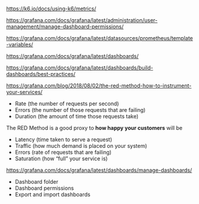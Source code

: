 
<https://k6.io/docs/using-k6/metrics/>

<https://grafana.com/docs/grafana/latest/administration/user-management/manage-dashboard-permissions/>

<https://grafana.com/docs/grafana/latest/datasources/prometheus/template-variables/>

<https://grafana.com/docs/grafana/latest/dashboards/>

<https://grafana.com/docs/grafana/latest/dashboards/build-dashboards/best-practices/>

<https://grafana.com/blog/2018/08/02/the-red-method-how-to-instrument-your-services/>

- Rate (the number of requests per second)
- Errors (the number of those requests that are failing)
- Duration (the amount of time those requests take)

The RED Method is a good proxy to **how happy your customers** will be

- Latency (time taken to serve a request)
- Traffic (how much demand is placed on your system)
- Errors (rate of requests that are failing)
- Saturation (how “full” your service is)

<https://grafana.com/docs/grafana/latest/dashboards/manage-dashboards/>


- Dashboard folder
- Dashboard permissions
- Export and import dashboards

